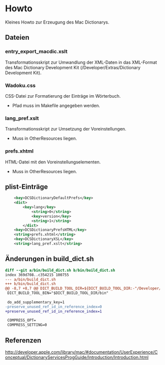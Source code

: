 # Howto

Kleines Howto zur Erzeugung des Mac Dictionarys.

## Dateien

### entry_export_macdic.xslt 

Transformationsskript zur Umwandlung der XML-Daten in das XML-Format
des Mac Dictionary Development Kit (/Developer/Extras/Dictionary Development Kit).

### Wadoku.css

CSS-Datei zur Formatierung der Einträge im Wörterbuch.

* Pfad muss im Makefile angegeben werden.

### lang_pref.xslt

Transformationsskript zur Umsetzung der Voreinstellungen.

* Muss in OtherResources liegen.

### prefs.xhtml

HTML-Datei mit den Voreinstellungselementen.

* Muss in OtherResources liegen.

## plist-Einträge

```xml
	<key>DCSDictionaryDefaultPrefs</key>
	<dict>
	    <key>lang</key>
            <string>0</string>
            <key>version</key>
            <string>1</string>
        </dict>
	<key>DCSDictionaryPrefsHTML</key>
	<string>prefs.xhtml</string>
	<key>DCSDictionaryXSL</key>
	<string>lang_pref.xslt</string>
```

## Änderungen in build_dict.sh

```diff
diff --git a/bin/build_dict.sh b/bin/build_dict.sh
index 369d708..c354215 100755
--- a/bin/build_dict.sh
+++ b/bin/build_dict.sh
@@ -8,7 +8,7 @@ DICT_BUILD_TOOL_DIR=${DICT_BUILD_TOOL_DIR:-"/Developer/Extras/Dictionary Develop
 DICT_BUILD_TOOL_BIN="$DICT_BUILD_TOOL_DIR/bin"
 
 do_add_supplementary_key=1
-preserve_unused_ref_id_in_reference_index=0
+preserve_unused_ref_id_in_reference_index=1
 
 COMPRESS_OPT=
 COMPRESS_SETTING=0
```

## Referenzen

http://developer.apple.com/library/mac/#documentation/UserExperience/Conceptual/DictionaryServicesProgGuide/Introduction/Introduction.html
